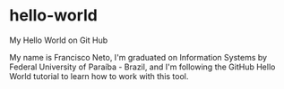 # hello-world
My Hello World on Git Hub

My name is Francisco Neto, I'm graduated on Information Systems by Federal University of Paraíba - Brazil, and I'm following the GitHub Hello World tutorial to learn how to work with this tool.
